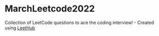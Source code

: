 # MarchLeetcode2022
Collection of LeetCode questions to ace the coding interview! - Created using [LeetHub](https://github.com/QasimWani/LeetHub)
